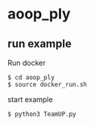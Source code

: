 # aoop_ply
## run example
Run docker
```
$ cd aoop_ply
$ source docker_run.sh
```
start example
```
$ python3 TeamUP.py
```
